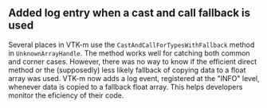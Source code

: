 ## Added log entry when a cast and call fallback is used

Several places in VTK-m use the `CastAndCallForTypesWithFallback` method in
`UnknownArrayHandle`. The method works well for catching both common and
corner cases. However, there was no way to know if the efficient direct
method or the (supposedly) less likely fallback of copying data to a float
array was used. VTK-m now adds a log event, registered at the "INFO" level,
whenever data is copied to a fallback float array. This helps developers
monitor the eficiency of their code.

